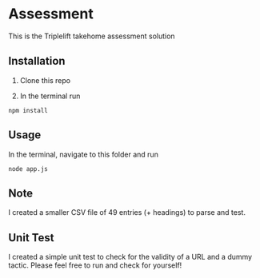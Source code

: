 # Assessment

This is the Triplelift takehome assessment solution

## Installation

1. Clone this repo

2. In the terminal run

```
npm install
```

## Usage

In the terminal, navigate to this folder and run

```
node app.js
```

## Note

I created a smaller CSV file of 49 entries (+ headings) to parse and test.

## Unit Test

I created a simple unit test to check for the validity of a URL and a dummy tactic. Please feel free to run and check for yourself!
